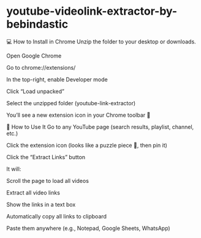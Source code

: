 # youtube-videolink-extractor-by-bebindastic
💻 How to Install in Chrome
Unzip the folder to your desktop or downloads.

Open Google Chrome

Go to chrome://extensions/

In the top-right, enable Developer mode

Click “Load unpacked”

Select the unzipped folder (youtube-link-extractor)

You’ll see a new extension icon in your Chrome toolbar 🎉



🧪 How to Use It
Go to any YouTube page (search results, playlist, channel, etc.)

Click the extension icon (looks like a puzzle piece 🧩, then pin it)

Click the “Extract Links” button

It will:

Scroll the page to load all videos

Extract all video links

Show the links in a text box

Automatically copy all links to clipboard

Paste them anywhere (e.g., Notepad, Google Sheets, WhatsApp)
